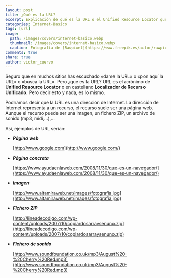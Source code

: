 ```yaml
---
layout: post
title: ¿Qué es la URL?
excerpt: Explicación de qué es la URL o el Unified Resource Locator que insertamos en nuesros navegadores web.
categories: Internet-Basico
tags: [url]
image:
  path: /images/covers/internet-basico.webp
  thumbnail: /images/covers/internet-basico.webp
  caption: Fotografía de [Rawpixel](https://www.freepik.es/autor/rawpixel-com)
comments: true
share: true
author: victor_cuervo
---
```


Seguro que en muchos sitios has escuchado «dame la URL» o «pon aquí la URL» o «busca la URL». Pero ¿qué es la URL? URL es el acrónimo de **Unified Resource Locator** o en castellano **Localizador de Recurso Unificado**. Pero decir esto y nada, es lo mismo.


Podríamos decir que la URL es una dirección de Internet. La dirección de Internet representa a un recurso, el recurso suele ser una página web. Aunque el recurso puede ser una imagen, un fichero ZIP, un archivo de sonido (mp3, midi,…),…


Así, ejemplos de URL serían:

- _**Página web**_

	[http://www.google.com](http://www.google.com/)

- _**Página concreta**_

	[https://www.ayudaenlaweb.com/2008/11/30/que-es-un-navegador/](https://www.ayudaenlaweb.com/2008/11/30/que-es-un-navegador/)

- _**Imagen**_

	[http://www.altamiraweb.net/images/fotografia.jpg](http://www.altamiraweb.net/images/fotografia.jpg)

- _**Fichero ZIP**_

	[http://lineadecodigo.com/wp-content/uploads/2007/10/copiardosarraysenuno.zip](http://lineadecodigo.com/wp-content/uploads/2007/10/copiardosarraysenuno.zip)

- _**Fichero de sonido**_

	[http://www.soundfoundation.co.uk/mp3/August%20-%20Cherry%20Red.mp3](http://www.soundfoundation.co.uk/mp3/August%20-%20Cherry%20Red.mp3)

